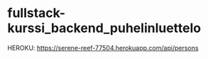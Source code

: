 # fullstack-kurssi_backend_puhelinluettelo

HEROKU: https://serene-reef-77504.herokuapp.com/api/persons
